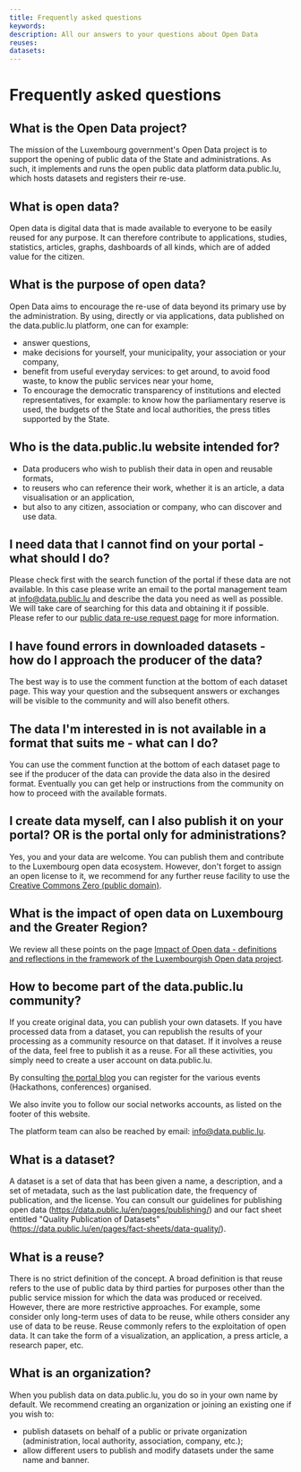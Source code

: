 ```yaml
---
title: Frequently asked questions
keywords:
description: All our answers to your questions about Open Data
reuses:
datasets:
---
```


# Frequently asked questions

## What is the Open Data project?

The mission of the Luxembourg government's Open Data project is to support the opening of public data of the State and administrations. As such, it implements and runs the open public data platform data.public.lu, which hosts datasets and registers their re-use.

## What is open data?

Open data is digital data that is made available to everyone to be easily reused for any purpose. It can therefore contribute to applications, studies, statistics, articles, graphs, dashboards of all kinds, which are of added value for the citizen.

## What is the purpose of open data?

Open Data aims to encourage the re-use of data beyond its primary use by the administration. By using, directly or via applications, data published on the data.public.lu platform, one can for example:

* answer questions,
* make decisions for yourself, your municipality, your association or your company,
* benefit from useful everyday services: to get around, to avoid food waste, to know the public services near your home,
* To encourage the democratic transparency of institutions and elected representatives, for example: to know how the parliamentary reserve is used, the budgets of the State and local authorities, the press titles supported by the State.

## Who is the data.public.lu website intended for?

* Data producers who wish to publish their data in open and reusable formats,
* to reusers who can reference their work, whether it is an article, a data visualisation or an application,
* but also to any citizen, association or company, who can discover and use data.

## I need data that I cannot find on your portal - what should I do?
Please check first with the search function of the portal if these data are not available. In this case please write an email to the portal management team at info@data.public.lu and describe the data you need as well as possible. We will take care of searching for this data and obtaining it if possible. Please refer to our [public data re-use request page](/en/pages/requesting/) for more information. 

## I have found errors in downloaded datasets - how do I approach the producer of the data?
The best way is to use the comment function at the bottom of each dataset page. This way your question and the subsequent answers or exchanges will be visible to the community and will also benefit others.


## The data I'm interested in is not available in a format that suits me - what can I do?
You can use the comment function at the bottom of each dataset page to see if the producer of the data can provide the data also in the desired format. Eventually you can get help or instructions from the community on how to proceed with the available formats.

## I create data myself, can I also publish it on your portal? OR is the portal only for administrations? 
Yes, you and your data are welcome. You can publish them and contribute to the Luxembourg open data ecosystem. However, don't forget to assign an open license to it, we recommend for any further reuse facility to use the [Creative Commons Zero (public domain)](https://creativecommons.org/publicdomain/zero/1.0/deed).

## What is the impact of open data on Luxembourg and the Greater Region?

We review all these points on the page [Impact of Open data - definitions and reflections in the framework of the Luxembourgish Open data project](https://data.public.lu/en/pages/impact/).

## How to become part of the data.public.lu community?

If you create original data, you can publish your own datasets.
If you have processed data from a dataset, you can republish the results of your processing as a community resource on that dataset. If it involves a reuse of the data, feel free to publish it as a reuse.
For all these activities, you simply need to create a user account on data.public.lu.

By consulting [the portal blog](/en/posts/) you can register for the various events (Hackathons, conferences) organised.

We also invite you to follow our social networks accounts, as listed on the footer of this website.

The platform team can also be reached by email: info@data.public.lu.

## What is a dataset?

A dataset is a set of data that has been given a name, a description, and a set of metadata, such as the last publication date, the frequency of publication, and the license. You can consult our guidelines for publishing open data (https://data.public.lu/en/pages/publishing/) and our fact sheet entitled "Quality Publication of Datasets" (https://data.public.lu/en/pages/fact-sheets/data-quality/).

## What is a reuse?

There is no strict definition of the concept.
A broad definition is that reuse refers to the use of public data by third parties for purposes other than the public service mission for which the data was produced or received.
However, there are more restrictive approaches. For example, some consider only long-term uses of data to be reuse, while others consider any use of data to be reuse.
Reuse commonly refers to the exploitation of open data. It can take the form of a visualization, an application, a press article, a research paper, etc.

## What is an organization?
When you publish data on data.public.lu, you do so in your own name by default.
We recommend creating an organization or joining an existing one if you wish to:
- publish datasets on behalf of a public or private organization (administration, local authority, association, company, etc.);
- allow different users to publish and modify datasets under the same name and banner.
